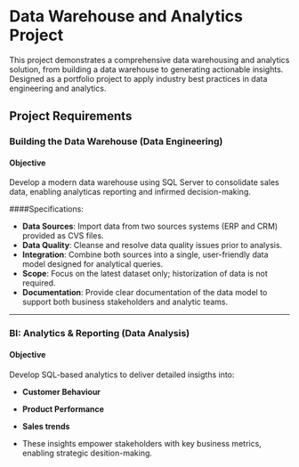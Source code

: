 # Data Warehouse and Analytics Project
This project demonstrates a comprehensive data warehousing and analytics solution, from building a data warehouse to generating actionable insights. Designed as a portfolio project to apply industry best practices in data engineering and analytics.

## Project Requirements

### Building the Data Warehouse (Data Engineering)

#### Objective
Develop a modern data warehouse using SQL Server to consolidate sales data, enabling analyticas reporting and infirmed decision-making.

####Specifications:
- **Data Sources**: Import data from two sources systems (ERP and CRM) provided as CVS files.
- **Data Quality**: Cleanse and resolve data quality issues prior to analysis.
- **Integration**: Combine both sources into a single, user-friendly data model designed for analytical queries.
- **Scope**: Focus on the latest dataset only; historization of data is not required.
- **Documentation**: Provide clear documentation of the data model to support both business stakeholders and analytic teams.

---

### BI: Analytics & Reporting (Data Analysis)

#### Objective
Develop SQL-based analytics to deliver detailed insigths into:
- **Customer Behaviour**
- **Product Performance**
- **Sales trends**

- These insights empower stakeholders with key business metrics, enabling strategic desition-making.

